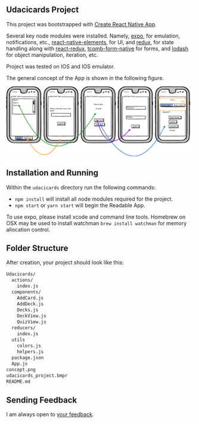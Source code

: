 ## Udacicards Project

This project was bootstrapped with [Create React Native App](https://github.com/react-community/create-react-native-app).

Several key node modules were installed. Namely, [expo](https://expo.io), for emulation, notifications, etc., [react-native-elements](https://react-native-training.github.io/react-native-elements/), for UI, and [redux](https://redux.js.org), for state handling along with [react-redux](https://github.com/reduxjs/react-redux), [tcomb-form-native](https://github.com/gcanti/tcomb-form-native) for forms, and [lodash](https://lodash.com) for object manipulation, iteration, etc.

Project was tested on IOS and IOS emulator.

The general concept of the App is shown in the following figure.

![alt text](./concept.png)

## Installation and Running
Within the `udacicards` directory run the following commands:
* `npm install` will install all node modules required for the project.
* `npm start` or `yarn start` will begin the Readable App.

To use expo, please install xcode and command line tools. Homebrew on OSX may be used to install watchman `brew install watchman` for memory allocation control.

## Folder Structure

After creation, your project should look like this:

```
Udacicards/
  actions/
    index.js
  components/
    AddCard.js
    AddDeck.js
    Decks.js
    DeckView.js
    QuizView.js
  reducers/
    index.js
  utils
    colors.js
    helpers.js
  package.json
  App.js
concept.png
udacicards_project.bmpr
README.md
```

## Sending Feedback

I am always open to [your feedback](http://jessequinn.info).
